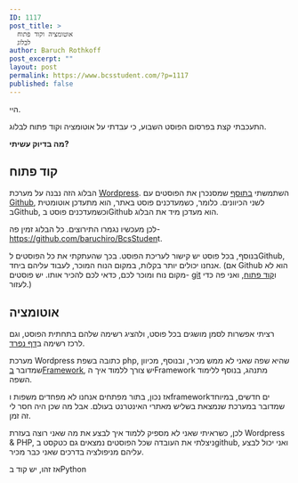 ```yaml
---
ID: 1117
post_title: >
  אוטומציה וקוד פתוח
  לבלוג
author: Baruch Rothkoff
post_excerpt: ""
layout: post
permalink: https://www.bcsstudent.com/?p=1117
published: false
---
```

<!-- wp:paragraph -->
<p>היי.</p>
<!-- /wp:paragraph -->

<!-- wp:paragraph -->
<p>התעכבתי קצת בפרסום הפוסט השבוע, כי עבדתי על אוטומציה וקוד פתוח לבלוג.</p>
<!-- /wp:paragraph -->

<!-- wp:paragraph -->
<p><strong>מה בדיוק עשיתי?</strong></p>
<!-- /wp:paragraph -->

<!-- wp:heading -->
<h2>קוד פתוח</h2>
<!-- /wp:heading -->

<!-- wp:paragraph -->
<p>הבלוג הזה נבנה על מערכת <a href="###wordpress">Wordpress</a>. השתמשתי <a rel="noreferrer noopener" aria-label="בתוסף (opens in a new tab)" href="https://github.com/mAAdhaTTah/wordpress-github-sync" target="_blank">בתוסף</a> שמסנכרן את הפוסטים עם <a href="###github">Github</a>, לשני הכיוונים. כלומר, כשמעדכנים פוסט באתר, הוא מתעדכן אוטומטית בGithub, וכשמעדכנים פוסט בGithub הוא מעדכן מיד את הבלוג.</p>
<!-- /wp:paragraph -->

<!-- wp:paragraph -->
<p>לכן מעכשיו נגמרו התירוצים. כל הבלוג זמין פה- <a href="https://github.com/baruchiro/BcsStudent" target="_blank" rel="noreferrer noopener" aria-label="https://github.com/baruchiro/BcsStuden (opens in a new tab)">https://github.com/baruchiro/BcsStuden</a><a href="https://github.com/baruchiro/BcsStudent"></a>t.</p>
<!-- /wp:paragraph -->

<!-- wp:paragraph -->
<p>בנוסף, בכל פוסט יש קישור לעריכת הפוסט. בכך שהעתקתי את כל הפוסטים לGithub, אנחנו יכולים יותר בקלות, במקום הנוח המוכר, לעבוד עליהם ביחד. (אם Github הוא לא מקום נוח ומוכר לכם, כדאי לכם להכיר אותו. יש פוסטים- <a href="https://www.bcsstudent.com/git/" target="_blank" rel="noreferrer noopener" aria-label="git (opens in a new tab)">git</a> ו<a rel="noreferrer noopener" aria-label="קוד פתוח (opens in a new tab)" href="https://www.bcsstudent.com/open-source/" target="_blank">קוד פתוח</a>, ואני פה כדי לעזור.)</p>
<!-- /wp:paragraph -->

<!-- wp:heading -->
<h2>אוטומציה</h2>
<!-- /wp:heading -->

<!-- wp:paragraph -->
<p>רציתי אפשרות לסמן מושגים בכל פוסט, ולהציג רשימה שלהם בתחתית הפוסט, וגם לרכז רשימה ב<a href="https://www.bcsstudent.com/terms/">דף נפרד</a>.</p>
<!-- /wp:paragraph -->

<!-- wp:paragraph -->
<p>מערכת Wordpress כתובה בשפת php, שהיא שפה שאני לא ממש מכיר, ובנוסף, מכיוון שמדובר <a href="###framework">בFramework</a>, יש צורך ללמוד איך הFramework מתנהג, בנוסף ללימוד השפה.</p>
<!-- /wp:paragraph -->

<!-- wp:paragraph -->
<p>אז נכון, בתור מפתחים אנחנו לא מפחדים משפות וframeworkים חדשים, במיוחד שמדובר במערכת שנמצאת בשליש מאתרי האינטרנט בעולם. אבל מה שכן היה חסר לי זה זמן.</p>
<!-- /wp:paragraph -->

<!-- wp:paragraph -->
<p>לכן, כשראיתי שאני לא מספיק ללמוד איך לבצע את מה שאני רוצה בעזרת Wordpress &amp; PHP, ניצלתי את העובדה שכל הפוסטים נמצאים גם כטקסט בgithub, ואני יכול לבצע עליהם מניפולציה בדרכים שאני כבר מכיר.</p>
<!-- /wp:paragraph -->

<!-- wp:paragraph -->
<p>אז זהו, יש קוד בPython </p>
<!-- /wp:paragraph -->
